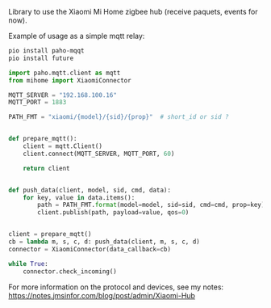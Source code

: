 Library to use the Xiaomi Mi Home zigbee hub (receive paquets, events for now).

Example of usage as a simple mqtt relay:

```bash
pio install paho-mqqt
pio install future
```

```python
import paho.mqtt.client as mqtt
from mihome import XiaomiConnector

MQTT_SERVER = "192.168.100.16"
MQTT_PORT = 1883

PATH_FMT = "xiaomi/{model}/{sid}/{prop}"  # short_id or sid ?


def prepare_mqtt():
    client = mqtt.Client()
    client.connect(MQTT_SERVER, MQTT_PORT, 60)

    return client


def push_data(client, model, sid, cmd, data):
    for key, value in data.items():
        path = PATH_FMT.format(model=model, sid=sid, cmd=cmd, prop=key)
        client.publish(path, payload=value, qos=0)


client = prepare_mqtt()
cb = lambda m, s, c, d: push_data(client, m, s, c, d)
connector = XiaomiConnector(data_callback=cb)

while True:
    connector.check_incoming()

```

For more information on the protocol and devices, see my notes: https://notes.jmsinfor.com/blog/post/admin/Xiaomi-Hub

